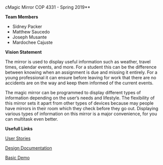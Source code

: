 *c*Magic Mirror COP 4331 - Spring 2019**

**Team Members**
* Sidney Packer
* Matthew Saucedo
* Joseph Musante
* Mardochee Cajuste

**Vision Statement**

The mirror is used to display useful information such as weather, travel times, calendar events, and more. 
For a student this can be the difference between knowing when an assignment is due and missing it entirely.
For a young professional it can ensure before leaving for work that there are no accidents are on the way and keep them informed of the current events. 

The magic mirror can be programmed to display different types of information depending on the user’s needs and lifestyle.
The flexibility of this mirror sets it apart from other types of devices because may people have mirrors in their room which they check before they go out. Displaying various types of information on this mirror is a major convenience, for you can multitask even better.  

**Usefull Links**

[User Stories](https://github.com/jrmusan/Magic-Mirror/blob/master/user_stories.md "User Stories")

[Design Documentation](https://github.com/jrmusan/Magic-Mirror/blob/master/Design_Documentation.md "Design stuff")

[Basic Demo](http://magic-mirror-demo.s3-website.us-east-2.amazonaws.com "Clock Demo")
